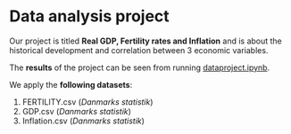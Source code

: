 # Data analysis project

Our project is titled **Real GDP, Fertility rates and Inflation** and is about the historical development and correlation between 3 economic variables.

The **results** of the project can be seen from running [dataproject.ipynb](dataproject.ipynb).

We apply the **following datasets**:

1. FERTILITY.csv (*Danmarks statistik*) 
1. GDP.csv (*Danmarks statistik*)
1. Inflation.csv (*Danmarks statistik*)

